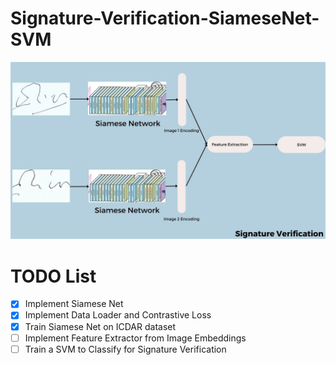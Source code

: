 # Signature-Verification-SiameseNet-SVM


![Screenshot](WorkFlow.jpg)


# TODO List
- [x] Implement Siamese Net 
- [x] Implement Data Loader and Contrastive Loss
- [x] Train Siamese Net on ICDAR dataset
- [ ] Implement Feature Extractor from Image Embeddings
- [ ] Train a SVM to Classify for Signature Verification
